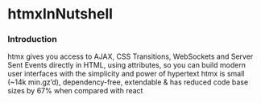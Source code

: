 # htmxInNutshell
<h3>Introduction</h3>
<p>htmx gives you access to AJAX, CSS Transitions, WebSockets and Server Sent Events directly in HTML, using attributes, so you can build modern user interfaces with the simplicity and power of hypertext
htmx is small (~14k min.gz’d), dependency-free, extendable & has reduced code base sizes by 67% when compared with react</p>
